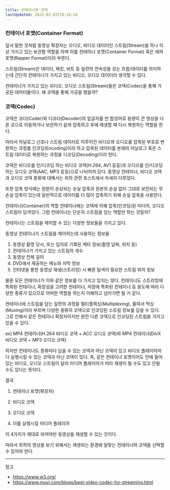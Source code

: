```yaml
---
title: 컨테이너와 코덱
lastUpdated: 2025-02-03T20:26:24
---
```


### 컨테이너 포맷(Container Format)

앞서 말한 것처럼 동영상 확장자는 오디오, 비디오 데이터인 스트림(Stream)을 하나 이상 가지고 있는 보관함 역할을 하며 이를 컨테이너 포맷(Container Format) 혹은 래퍼 포맷(Rapper Format)이라 부른다.

스트림(Stream)은 데이터, 패킷, 비트 등 일련의 연속성을 갖는 흐름/데이터를 의미하는데 간단히 컨테이너가 가지고 있는 비디오, 오디오 데이터라 생각할 수 있다.

컨테이너가 가지고 있는 비디오, 오디오 스트림(Stream)들은 코덱(Codec)을 통해 가공된 데이터들이다. 왜 코덱을 통해 가공을 했을까?

### 코덱(Codec)

코덱은 코더(Coder)와 디코더(Decoder)의 앞글자를 딴 합성어로 용량이 큰 영상을 다른 곳으로 이동하거나 보관하기 쉽게 압축하고 후에 재생할 때 다시 복원하는 역할을 한다.

따라서 아날로그 신호나 스트림 데이터로 이루어진 비디오와 오디오를 압축된 부호로 변환하는 과정를 인코딩(Encoding)이라 하고 압축된 데이터를 본래의 아날로그 혹은 스트림 데이터로 복원하는 과정을 디코딩(Decoding)이라 한다.

코덱은 비디오를 인/디코딩 하는 비디오 코덱(H.264, AV1 등등)과 오디오를 인/디코딩하는 오디오 코덱(AAC, MP3 등등)으로 나뉘어져 있다. 동영상 컨테이너, 비디오 코덱과 오디오 코덱 종류에 대해서는 위의 관련 포스트에서 자세히 다루었다.

또한 압축 방식에는 원본이 손상되는 손실 압축과 원본의 손실 없이 그대로 보전되는 무손실 압축이 있는데 일반적으로 데이터를 더 많이 압축하기 위해 손실 압축을 사용한다.

컨테이너(Container)의 역할
컨테이너에는 코덱에 의해 압축(인코딩)된 미디어, 오디오 스트림이 담겨있다. 그럼 컨테이너는 단순히 스트림을 담는 역할만 하는 것일까?

컨테이너는 스트림을 제어할 수 있는 다양한 정보들을 가지고 있다.

동영상 컨테이너가 스트림을 제어하는데 사용하는 정보들

1. 동영상 촬영 당시, 또는 임의로 기록된 메타 정보(촬영 날짜, 위치 등)
2. 컨테이너가 가지고 있는 스트림의 개수
3. 동영상 전체 길이
4. DVD에서 제공하는 메뉴와 자막 정보
5. 인터넷을 통한 동영상 재생(스트리밍) 시 빠른 탐색이 필요한 스트림 위치 정보

물론 모든 컨테이너가 이와 같은 정보를 다 가지고 있지는 않다. 컨테이너도 스트리밍에 특화된 컨테이너, 확장성을 고려한 컨테이너, 저장에 특화된 컨테이너 등 용도에 따라 다양한 종류가 있으므로 어떠한 역할을 하는지 이해하고 넘어가면 될 거 같다.

컨테이너에 스트림을 담는 일련의 과정을 멀티플렉싱(Multiplexing), 줄여서 먹싱(Muxing)이라 부르며 다양한 종류의 코덱으로 인코딩된 스트림 정보를 담을 수 있다. 그로 인해서 같은 컨테이너 확장자이지만 완전 다른 코덱으로 인코딩된 스트림을 가지고 있을 수 있다.

ex) MP4 컨테이너(H.264 비디오 코덱 + ACC 오디오 코덱)와 MP4 컨테이너(DivX 비디오 코덱 + MP3 오디오 코덱)

하지만 컨테이너도 종류마다 담을 수 있는 코덱과 아닌 코덱이 있고 비디오 플레이어마다 실행시킬 수 있는 코덱과 아닌 코덱이 있다. 즉, 같은 컨테이너 포맷이어도 안에 들어있는 비디오, 오디오 스트림이 달라 미디어 플레이어가 따라 재생이 될 수도 있고 안될 수도 있다는 뜻이다.

결국

1. 컨테이너 포맷(확장자)

2. 비디오 코덱

3. 오디오 코덱

4. 이를 실행시킬 미디어 플레이어

이 4가지가 제대로 되어야만 동영상을 재생할 수 있는 것이다.

따라서 최적의 영상을 보기 위해서는 재생되는 환경에 알맞는 컨테이너와 코덱을 선택할 수 있어야 한다.

---
참고

- <https://www.w3.org/>
- <https://www.muvi.com/blogs/best-video-codec-for-streaming.html>
